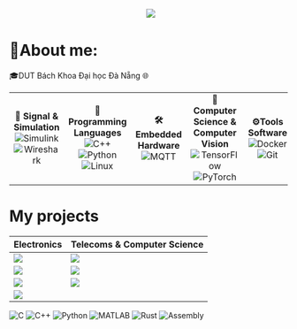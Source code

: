 <!-- Header -->
<p align="center">
  <img src="https://readme-typing-svg.herokuapp.com/?font=Righteous&size=35&center=true&vCenter=true&width=1000&height=70&duration=3000&lines=Hi+There!+👋;+I'm+Ba+Thanh;Electronics+and+Telecommunications+Engineering;" />
</p>

# 📖About me: 
🎓DUT Bách Khoa Đại học Đà Nẵng 🌐
<table>
<tr>

<td align="center" width="165">
<b>📡 Signal & Simulation </b>
  <br>
  <img src="https://img.shields.io/badge/Simulink-0076A8?style=for-the-badge&logo=simulink&logoColor=white" alt="Simulink"/>
  <img src="https://img.shields.io/badge/Wireshark-1679A7?style=for-the-badge&logo=wireshark&logoColor=white" alt="Wireshark"/>
</td>


  
<td align="center" width="165">
  <b>🧠 Programming Languages</b>
  <br>
  <img src="https://img.shields.io/badge/C++-00599C%3Fstyle%3Dfor-the-badge&logo%3Dcplusplus&logoColor%3Dwhite" alt="C++"/>
  <img src="https://img.shields.io/badge/Python-3776AB?style=for-the-badge&logo=python&logoColor=white" alt="Python"/>
  <img src="https://img.shields.io/badge/Linux-FCC624?style=for-the-badge&logo=linux&logoColor=black" alt="Linux"/>
</td>



<td align="center" width="165">
  <b>🛠️Embedded Hardware </b>
  <br>
  <img src="https://img.shields.io/badge/MQTT-660066?style=for-the-badge&logo=MQTT&logoColor=white" alt="MQTT"/>
</td>

<td align="center" width="165">
<b>🚀Computer Science & Computer Vision</b>
  <br>
  <img src="https://img.shields.io/badge/TensorFlow-FF6F00?style=for-the-badge&logo=tensorflow&logoColor=white" alt="TensorFlow"/>
  <img src="https://img.shields.io/badge/PyTorch-EE4C2C?style=for-the-badge&logo=pytorch&logoColor=white" alt="PyTorch"/>
</td>

<td align="center" width="165">
<b>⚙️Tools Software</b>
  <br>
  <img src="https://img.shields.io/badge/Docker-2496ED?style=for-the-badge&logo=docker&logoColor=white" alt="Docker"/>
  <img src="https://img.shields.io/badge/Git-F05032?style=for-the-badge&logo=git&logoColor=white" alt="Git"/>
</td>


</tr>
</table> 

# My projects
<!-- 2-column grid using a markdown table -->
| **Electronics** | **Telecoms & Computer Science** |
|---|---|
| <a href="https://github.com/bathanh0309/FreeRTOS_Smart_Aquarium/"><img src="https://github-readme-stats.vercel.app/api/pin/?username=bathanh0309&repo=FreeRTOS_Smart_Aquarium&theme=tokyonight" /></a> | <a href="https://github.com/bathanh0309/ADC_Modulator_Design/"><img src="https://github-readme-stats.vercel.app/api/pin/?username=bathanh0309&repo=ADC_Modulator_Design&theme=tokyonight" /></a> |
| <a href="https://github.com/bathanh0309/PBL3_Smart_Parking/"><img src="https://github-readme-stats.vercel.app/api/pin/?username=bathanh0309&repo=PBL3_Smart_Parking&theme=tokyonight" /></a> | <a href="https://github.com/bathanh0309/Latex_mmWave_THz/"><img src="https://github-readme-stats.vercel.app/api/pin/?username=bathanh0309&repo=High_Frequency_mmWave_THz&theme=tokyonight" /></a> |
| <a href="https://github.com/bathanh0309/PBL2_Design_Amplifier_OTL_Differential/"><img src="https://github-readme-stats.vercel.app/api/pin/?username=bathanh0309&repo=PBL2_Design_Amplifier_OTL_Differential&theme=tokyonight" /></a> | <a href="https://github.com/bathanh0309/Reasearch_Algorithm_RRT/"><img src="https://github-readme-stats.vercel.app/api/pin/?username=bathanh0309&repo=Reasearch_Algorithm_RRT&theme=tokyonight" /></a> |
| <a href="https://github.com/bathanh0309/Design_Smart_House/"><img src="https://github-readme-stats.vercel.app/api/pin/?username=bathanh0309&repo=Design_Smart_House&theme=tokyonight" /></a> |

<p align="left">
<img src="https://www.google.com/search?q=https://img.shields.io/badge/C-A8B9CC%3Fstyle%3Dfor-the-badge%26logo%3Dc%26logoColor%3Dwhite" alt="C"/>
<img src="https://www.google.com/search?q=https://img.shields.io/badge/C%2B%2B-00599C%3Fstyle%3Dfor-the-badge%26logo%3Dcplusplus%26logoColor%3Dwhite" alt="C++"/>
<img src="https://www.google.com/search?q=https://img.shields.io/badge/Python-3776AB%3Fstyle%3Dfor-the-badge%26logo%3Dpython%26logoColor%3Dwhite" alt="Python"/>
<img src="https://www.google.com/search?q=https://img.shields.io/badge/MATLAB-0076A8%3Fstyle%3Dfor-the-badge%26logo%3Dmathworks%26logoColor%3Dwhite" alt="MATLAB"/>
<img src="https://www.google.com/search?q=https://img.shields.io/badge/Rust-000000%3Fstyle%3Dfor-the-badge%26logo%3Drust%26logoColor%3Dwhite" alt="Rust"/>
<img src="https://www.google.com/search?q=https://img.shields.io/badge/Assembly-6E6E6E%3Fstyle%3Dfor-the-badge%26logo%3Dnasm%26logoColor%3Dwhite" alt="Assembly"/>
</p>
